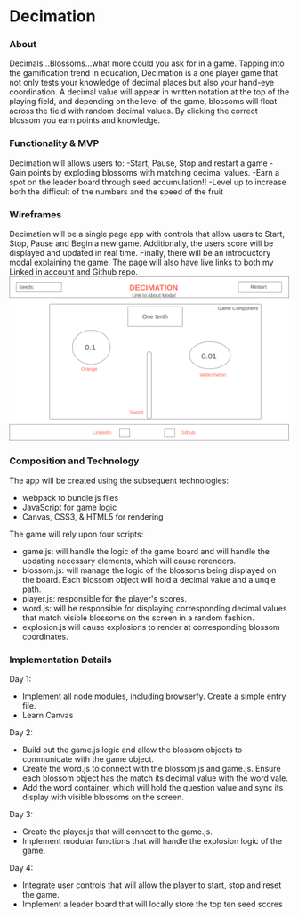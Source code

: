 # Decimation

### About
  Decimals...Blossoms...what more could you ask for in a game. Tapping into the gamification trend in education, Decimation is a one player game that not only tests your knowledge of decimal places but also your hand-eye coordination. A decimal value will appear in written notation at the top of the playing field, and depending on the level of the game, blossoms will float across the field with random decimal values. By clicking the correct blossom you earn points and knowledge.  

### Functionality & MVP

Decimation will allows users to:
  -Start, Pause, Stop and restart a game
  -Gain points by exploding blossoms with matching decimal values.
  -Earn a spot on the leader board through seed accumulation!!
  -Level up to increase both the difficult of the numbers and the speed of the fruit

### Wireframes
  Decimation will be a single page app with controls that allow users to Start, Stop, Pause and Begin a new game. Additionally, the users score will be displayed and updated in real time. Finally, there will be an introductory modal explaining the game. The page will also have live links to both my Linked in account and Github repo.
![alt text](assets/images/wireframe.png)

### Composition and Technology
The app will be created using the subsequent technologies:
  * webpack to bundle js files
  * JavaScript for game logic
  * Canvas, CSS3, & HTML5 for rendering

The game will rely upon four scripts:
  * game.js: will handle the logic of the game board and will handle the updating necessary elements, which will cause rerenders.  
  * blossom.js: will manage the logic of the blossoms being displayed on the board. Each blossom object will hold a decimal value and a unqie path.
  * player.js: responsible for the player's scores.
  * word.js: will be responsible for displaying corresponding decimal values that match visible blossoms on the screen in a random fashion.
  * explosion.js will cause explosions to render at corresponding blossom coordinates.

### Implementation Details

Day 1:
  * Implement all node modules, including browserfy. Create a simple entry file.
  * Learn Canvas

Day 2:
  * Build out the game.js logic and allow the blossom objects to communicate with the game object.
  * Create the word.js to connect with the blossom.js and game.js. Ensure each blossom object has the match its decimal value with the word vale.
  * Add the word container, which will hold the question value and sync its display with visible blossoms on the screen.

Day 3:
  * Create the player.js that will connect to the game.js.
  * Implement modular functions that will handle the explosion logic of the game.

Day 4:
  * Integrate user controls that will allow the player to start, stop and reset the game.
  * Implement a leader board that will locally store the top ten seed scores

